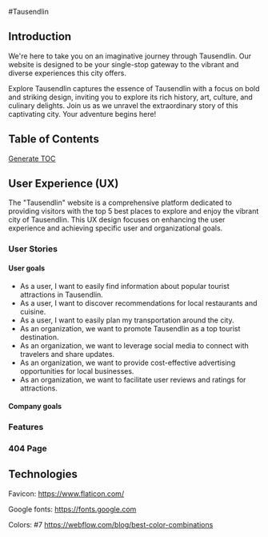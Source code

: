 #Tausendlin 


## Introduction

We're here to take you on an imaginative journey through Tausendlin. Our website is designed to be your single-stop gateway to the vibrant and diverse experiences this city offers.

Explore Tausendlin captures the essence of Tausendlin with a focus on bold and striking design, inviting you to explore its rich history, art, culture, and culinary delights. Join us as we unravel the extraordinary story of this captivating city. Your adventure begins here!

## Table of Contents

[Generate TOC](https://ecotrust-canada.github.io/markdown-toc/)

## User Experience (UX)

The "Tausendlin" website is a comprehensive platform dedicated to providing visitors with the top 5 best places to explore and enjoy the vibrant city of Tausendlin. This UX design focuses on enhancing the user experience and achieving specific user and organizational goals.

### User Stories

#### User goals

+ As a user, I want to easily find information about popular tourist attractions in Tausendlin.
+ As a user, I want to discover recommendations for local restaurants and cuisine.
+ As a user, I want to easily plan my transportation around the city.
+ As an organization, we want to promote Tausendlin as a top tourist destination.
+ As an organization, we want to leverage social media to connect with travelers and share updates.
+ As an organization, we want to provide cost-effective advertising opportunities for local businesses.
+ As an organization, we want to facilitate user reviews and ratings for attractions.

#### Company goals

### Features

### 404 Page

## Technologies

Favicon:
https://www.flaticon.com/

Google fonts:
https://fonts.google.com

Colors:
#7
https://webflow.com/blog/best-color-combinations
 